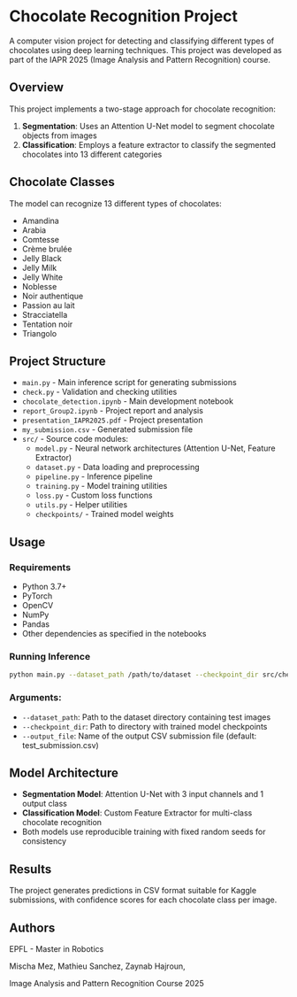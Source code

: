 # Chocolate Recognition Project

A computer vision project for detecting and classifying different types of chocolates using deep learning techniques. This project was developed as part of the IAPR 2025 (Image Analysis and Pattern Recognition) course.

## Overview

This project implements a two-stage approach for chocolate recognition:
1. **Segmentation**: Uses an Attention U-Net model to segment chocolate objects from images
2. **Classification**: Employs a feature extractor to classify the segmented chocolates into 13 different categories

## Chocolate Classes

The model can recognize 13 different types of chocolates:
- Amandina
- Arabia  
- Comtesse
- Crème brulée
- Jelly Black
- Jelly Milk
- Jelly White
- Noblesse
- Noir authentique
- Passion au lait
- Stracciatella
- Tentation noir
- Triangolo

## Project Structure

- `main.py` - Main inference script for generating submissions
- `check.py` - Validation and checking utilities
- `chocolate_detection.ipynb` - Main development notebook
- `report_Group2.ipynb` - Project report and analysis
- `presentation_IAPR2025.pdf` - Project presentation
- `my_submission.csv` - Generated submission file
- `src/` - Source code modules:
  - `model.py` - Neural network architectures (Attention U-Net, Feature Extractor)
  - `dataset.py` - Data loading and preprocessing
  - `pipeline.py` - Inference pipeline
  - `training.py` - Model training utilities
  - `loss.py` - Custom loss functions
  - `utils.py` - Helper utilities
  - `checkpoints/` - Trained model weights

## Usage

### Requirements
- Python 3.7+
- PyTorch
- OpenCV
- NumPy
- Pandas
- Other dependencies as specified in the notebooks

### Running Inference

```bash
python main.py --dataset_path /path/to/dataset --checkpoint_dir src/checkpoints --output_file submission.csv
```

### Arguments:
- `--dataset_path`: Path to the dataset directory containing test images
- `--checkpoint_dir`: Path to directory with trained model checkpoints
- `--output_file`: Name of the output CSV submission file (default: test_submission.csv)

## Model Architecture

- **Segmentation Model**: Attention U-Net with 3 input channels and 1 output class
- **Classification Model**: Custom Feature Extractor for multi-class chocolate recognition
- Both models use reproducible training with fixed random seeds for consistency

## Results

The project generates predictions in CSV format suitable for Kaggle submissions, with confidence scores for each chocolate class per image.

## Authors

EPFL - Master in Robotics

Mischa Mez,
Mathieu Sanchez,
Zaynab Hajroun,

Image Analysis and Pattern Recognition Course 2025 
